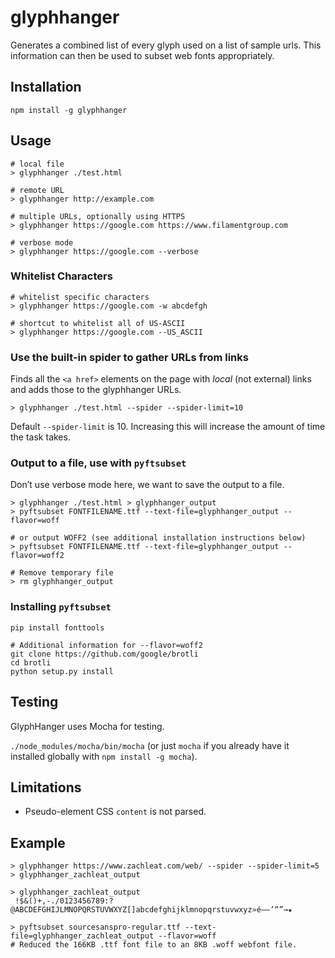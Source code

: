 # glyphhanger

Generates a combined list of every glyph used on a list of sample urls. This information can then be used to subset web fonts appropriately.

## Installation

```
npm install -g glyphhanger
```

## Usage

```
# local file
> glyphhanger ./test.html

# remote URL
> glyphhanger http://example.com

# multiple URLs, optionally using HTTPS
> glyphhanger https://google.com https://www.filamentgroup.com

# verbose mode
> glyphhanger https://google.com --verbose
```

### Whitelist Characters

```
# whitelist specific characters
> glyphhanger https://google.com -w abcdefgh

# shortcut to whitelist all of US-ASCII
> glyphhanger https://google.com --US_ASCII
```

### Use the built-in spider to gather URLs from links

Finds all the `<a href>` elements on the page with *local* (not external) links and adds those to the glyphhanger URLs.

```
> glyphhanger ./test.html --spider --spider-limit=10
```

Default `--spider-limit` is 10. Increasing this will increase the amount of time the task takes.

### Output to a file, use with `pyftsubset`

Don’t use verbose mode here, we want to save the output to a file.

```
> glyphhanger ./test.html > glyphhanger_output
> pyftsubset FONTFILENAME.ttf --text-file=glyphhanger_output --flavor=woff

# or output WOFF2 (see additional installation instructions below)
> pyftsubset FONTFILENAME.ttf --text-file=glyphhanger_output --flavor=woff2

# Remove temporary file
> rm glyphhanger_output
```

### Installing `pyftsubset`

```
pip install fonttools

# Additional information for --flavor=woff2
git clone https://github.com/google/brotli
cd brotli
python setup.py install
```

## Testing

GlyphHanger uses Mocha for testing.

`./node_modules/mocha/bin/mocha` (or just `mocha` if you already have it installed globally with `npm install -g mocha`).

## Limitations

* Pseudo-element CSS `content` is not parsed.

## Example

```
> glyphhanger https://www.zachleat.com/web/ --spider --spider-limit=5 > glyphhanger_zachleat_output

> glyphhanger_zachleat_output
 !$&()+,-./0123456789:?@ABCDEFGHIJLMNOPQRSTUVWXYZ[]abcdefghijklmnopqrstuvwxyz»é–—’“”→★

> pyftsubset sourcesanspro-regular.ttf --text-file=glyphhanger_zachleat_output --flavor=woff
# Reduced the 166KB .ttf font file to an 8KB .woff webfont file.
``` 
